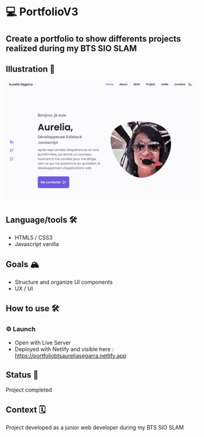 #  :computer: PortfolioV3

## Create a portfolio to show differents projects realized during my BTS SIO SLAM 

## Illustration 📸
![desktop illustration](assets/img/screenshot1.png)


## Language/tools 🛠
- HTML5 / CSS3
- Javascript vanilla
  

## Goals 🏔
- Structure and organize UI components
- UX / UI
  

## How to use 🛠

### ⚙️ Launch 
- Open with Live Server 
- Deployed with Netlify and visible here : https://portfoliobtsaureliasegarra.netlify.app


## Status 🎯
Project completed

## Context 🗓
Project developed as a junior web developer during my BTS SIO SLAM
